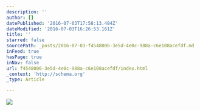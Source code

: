 ```yaml
---
description: ''
author: []
datePublished: '2016-07-03T17:58:13.484Z'
dateModified: '2016-07-03T16:26:53.161Z'
title: ''
starred: false
sourcePath: _posts/2016-07-03-f4548006-3e5d-4e0c-988a-c6e108acefdf.md
inFeed: true
hasPage: true
inNav: false
url: f4548006-3e5d-4e0c-988a-c6e108acefdf/index.html
_context: 'http://schema.org'
_type: Article

---
```

![](https://the-grid-user-content.s3-us-west-2.amazonaws.com/c26fd969-a08d-444b-9664-94f8a01ef2fb.jpg)